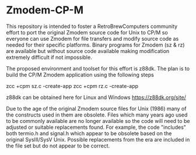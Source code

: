 # Zmodem-CP-M
This repository is intended to foster a RetroBrewComputers community effort to port the original Zmodem source code for Unix
to CP/M so everyone can use Zmodem for file transfers and modify source code as needed for their specific platforms.
Binary programs for Zmodem (sz & rz) are available but without source code available making modification extremely difficult
if not impossible.

The proposed environment and toolset for this effort is z88dk.  The plan is to build the CP/M Zmodem application using the
following steps

zcc +cpm sz.c -create-app
zcc +cpm rz.c -create-app

z88dk can be obtained here for Linux and Windows  https://z88dk.org/site/

Due to the age of the original Zmodem source files for Unix (1986) many of the constructs used in them are obsolete.  Files which many years ago used to be commonly available are no longer available so the code will need to be adjusted or suitable replacements found.  For example, the code "includes" both termio.h and signal.h which appear to be obsolete based on the original SysIII/SysV Unix.  Possible replacements from the era are included in the file set but do not appear to be correct.
